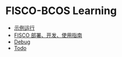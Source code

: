 # FISCO-BCOS Learning

- [示例运行](./run.lux.md)
- [FISCO 部署、开发、使用指南](./fisco.lux.md)
- [Debug](./debug.md)
- [Todo](./todo.md)

